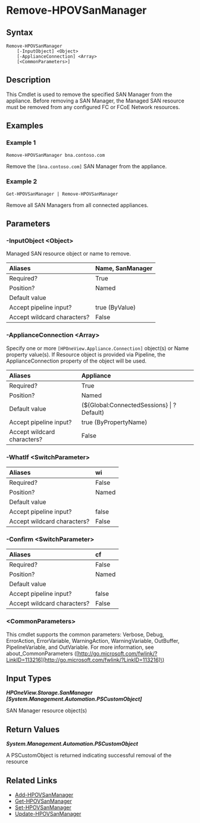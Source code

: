﻿---
description: Remove a SAN Manager.
---

# Remove-HPOVSanManager

## Syntax

```text
Remove-HPOVSanManager
    [-InputObject] <Object>
    [-ApplianceConnection] <Array>
    [<CommonParameters>]
```

## Description

This Cmdlet is used to remove the specified SAN Manager from the appliance.  Before removing a SAN Manager, the Managed SAN resource must be removed from any configured FC or FCoE Network resources.

## Examples

###  Example 1 

```text
Remove-HPOVSanManager bna.contoso.com
```

Remove the `[bna.contoso.com]` SAN Manager from the appliance.

###  Example 2 

```text
Get-HPOVSanManager | Remove-HPOVSanManager
```

Remove all SAN Managers from all connected appliances.

## Parameters

### -InputObject &lt;Object&gt;

Managed SAN resource object or name to remove.

| Aliases | Name, SanManager |
| :--- | :--- |
| Required? | True |
| Position? | Named |
| Default value |  |
| Accept pipeline input? | true (ByValue) |
| Accept wildcard characters? | False |

### -ApplianceConnection &lt;Array&gt;

Specify one or more `[HPOneView.Appliance.Connection]` object(s) or Name property value(s). If Resource object is provided via Pipeline, the ApplianceConnection property of the object will be used.

| Aliases | Appliance |
| :--- | :--- |
| Required? | True |
| Position? | Named |
| Default value | (${Global:ConnectedSessions} &vert; ? Default) |
| Accept pipeline input? | true (ByPropertyName) |
| Accept wildcard characters? | False |

### -WhatIf &lt;SwitchParameter&gt;



| Aliases | wi |
| :--- | :--- |
| Required? | False |
| Position? | Named |
| Default value |  |
| Accept pipeline input? | false |
| Accept wildcard characters? | False |

### -Confirm &lt;SwitchParameter&gt;



| Aliases | cf |
| :--- | :--- |
| Required? | False |
| Position? | Named |
| Default value |  |
| Accept pipeline input? | false |
| Accept wildcard characters? | False |

### &lt;CommonParameters&gt;

This cmdlet supports the common parameters: Verbose, Debug, ErrorAction, ErrorVariable, WarningAction, WarningVariable, OutBuffer, PipelineVariable, and OutVariable. For more information, see about\_CommonParameters \([http://go.microsoft.com/fwlink/?LinkID=113216](http://go.microsoft.com/fwlink/?LinkID=113216)\)

## Input Types

_**HPOneView.Storage.SanManager [System.Management.Automation.PSCustomObject]**_

SAN Manager resource object(s)

## Return Values

_**System.Management.Automation.PSCustomObject**_

A PSCustomObject is returned indicating successful removal of the resource

## Related Links

* [Add-HPOVSanManager](add-hpovsanmanager.md)
* [Get-HPOVSanManager](get-hpovsanmanager.md)
* [Set-HPOVSanManager](set-hpovsanmanager.md)
* [Update-HPOVSanManager](update-hpovsanmanager.md)
